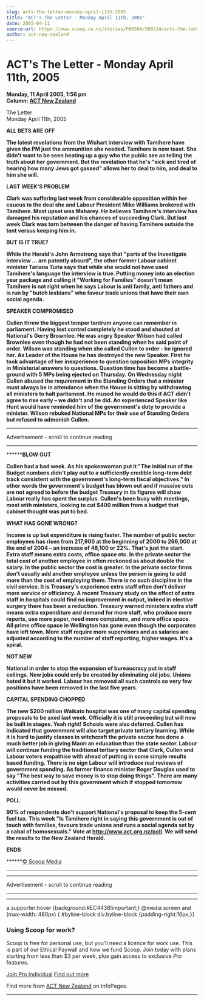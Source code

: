 ```yaml
---
slug: acts-the-letter-monday-april-11th-2005
title: "ACT's The Letter - Monday April 11th, 2005"
date: 2005-04-11
source-url: https://www.scoop.co.nz/stories/PA0504/S00214/acts-the-letter-monday-april-11th-2005.htm
author: act-new-zealand
---
```

ACT's The Letter - Monday April 11th, 2005
==========================================

**Monday, 11 April 2005, 1:56 pm**  
**Column: [ACT New Zealand](https://info.scoop.co.nz/ACT_New_Zealand)**

The Letter  
Monday April 11th, 2005

**ALL BETS ARE OFF**

**The latest revelations from the Wishart interview with Tamihere have given the PM just the ammunition she needed. Tamihere is now toast. She didn't want to be seen beating up a guy who the public see as telling the truth about her government. But the revelation that he's "sick and tired of hearing how many Jews got gassed" allows her to deal to him, and deal to him she will.**

****LAST WEEK'S PROBLEM****

****Clark was suffering last week from considerable opposition within her caucus to the deal she and Labour President Mike Williams brokered with Tamihere. Most upset was Maharey. He believes Tamihere's interview has damaged his reputation and his chances of succeeding Clark. But last week Clark was torn between the danger of having Tamihere outside the tent versus keeping him in.****

******BUT IS IT TRUE?******

******While the Herald's John Armstrong says that "parts of the Investigate interview ... are patently absurd", the other former Labour cabinet minister Tariana Turia says that while she would not have used Tamihere's language the interview is true. Putting money into an election year package and calling it "Working for Families" doesn't mean Tamihere is not right when he says Labour is anti family, anti fathers and is run by "butch lesbians" who favour trade unions that have their own social agenda.******

********SPEAKER COMPROMISED********

******Cullen threw the biggest temper tantrum anyone can remember in parliament. Having lost control completely he stood and shouted at National's Gerry Brownlee. He was angry Speaker Wilson had called Brownlee even though he had not been standing when he said point of order. Wilson was standing when she called Cullen to order - he ignored her. As Leader of the House he has destroyed the new Speaker. First he took advantage of her inexperience to question opposition MPs integrity in Ministerial answers to questions. Question time has become a battle-ground with 5 MPs being ejected on Thursday. On Wednesday night Cullen abused the requirement in the Standing Orders that a minister must always be in attendance when the House is sitting by withdrawing all ministers to halt parliament. He mused he would do this if ACT didn't agree to rise early – we didn't and he did. An experienced Speaker like Hunt would have reminded him of the government's duty to provide a minister. Wilson rebuked National MPs for their use of Standing Orders but refused to admonish Cullen.******

******

Advertisement - scroll to continue reading











******

********BLOW OUT**

**Cullen had a bad week. As his spokeswoman put it "The initial run of the Budget numbers didn't play out to a sufficiently credible long-term debt track consistent with the government's long-term fiscal objectives." In other words the government's budget has blown out and if massive cuts are not agreed to before the budget Treasury in its figures will show Labour really has spent the surplus. Cullen's been busy with meetings, most with ministers, looking to cut $400 million from a budget that cabinet thought was put to bed.**

****WHAT HAS GONE WRONG?****

****Income is up but expenditure is rising faster. The number of public sector employees has risen from 217,900 at the beginning of 2000 to 266,000 at the end of 2004 – an increase of 48,100 or 22%. That's just the start. Extra staff means extra costs, office space etc. In the private sector the total cost of another employee in often reckoned as about double the salary. In the public sector the cost is greater. In the private sector firms don't usually add another employee unless the person is going to add more than the cost of employing them. There is no such discipline in the civil service. It is Treasury's experience extra staff often don't deliver more service or efficiency. A recent Treasury study on the effect of extra staff in hospitals could find no improvement in output, indeed in elective surgery there has been a reduction. Treasury warned ministers extra staff means extra expenditure and demand for more staff, who produce more reports, use more paper, need more computers, and more office space. All prime office space in Wellington has gone even though the corporates have left town. More staff require more supervisors and as salaries are adjusted according to the number of staff reporting, higher wages. It's a spiral.****

******NOT NEW******

******National in order to stop the expansion of bureaucracy put in staff ceilings. New jobs could only be created by eliminating old jobs. Unions hated it but it worked. Labour has removed all such controls so very few positions have been removed in the last five years.******

********CAPITAL SPENDING CHOPPED********

******The new $200 million Waikato hospital was one of many capital spending proposals to be axed last week. Officially it is still proceeding but will now be built in stages. Yeah right! Schools were also deferred. Cullen has indicated that government will also target private tertiary learning. While it is hard to justify classes in witchcraft the private sector has done a much better job in giving Maori an education than the state sector. Labour will continue funding the traditional tertiary sector that Clark, Cullen and Labour voters empathise with ahead of putting in some simple results based funding. There is no sign Labour will introduce real reviews of government spending. As former finance minister Roger Douglas used to say "The best way to save money is to stop doing things". There are many activities carried out by this government which if stopped tomorrow would never be missed.******

********POLL********

******90% of respondents don't support National's proposal to keep the 5-cent fuel tax. This week "Is Tamihere right in saying this government is out of touch with families, favours trade unions and runs a social agenda set by a cabal of homosexuals." Vote at http://www.act.org.nz/poll. We will send the results to the New Zealand Herald.******

******ENDS******

******[© Scoop Media](http://www.scoop.co.nz/about/terms.html)  
******

******

Advertisement - scroll to continue reading



******

****

a.supporter:hover {background:#EC4438!important;} @media screen and (max-width: 480px) { #byline-block div.byline-block {padding-right:16px;}}

### Using Scoop for work?

Scoop is free for personal use, but you’ll need a licence for work use. This is part of our Ethical Paywall and how we fund Scoop. Join today with plans starting from less than $3 per week, plus gain access to exclusive _Pro_ features.  
  
[Join Pro Individual](https://pro.scoop.co.nz/Individual/?from=ProIn24) [Find out more](https://pro.scoop.co.nz/using-scoop-for-work/?from=ProIn24)

Find more from [ACT New Zealand](https://info.scoop.co.nz/ACT_New_Zealand) on InfoPages.



**********